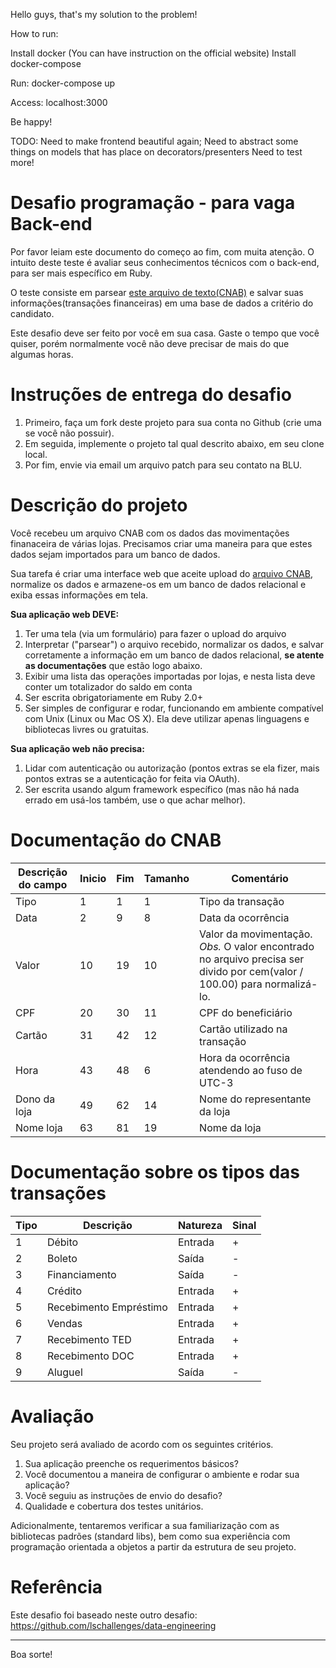 Hello guys, that's my solution to the problem!

How to run:

Install docker (You can have instruction on the official website)
Install docker-compose

Run: docker-compose up

Access: localhost:3000

Be happy!

TODO:
Need to make frontend beautiful again;
Need to abstract some things on models that has place on decorators/presenters
Need to test more!

# Desafio programação - para vaga Back-end

Por favor leiam este documento do começo ao fim, com muita atenção.
O intuito deste teste é avaliar seus conhecimentos técnicos com o back-end, para ser mais específico em Ruby.

O teste consiste em parsear [este arquivo de texto(CNAB)](https://github.com/Pagnet/desafio-back-end/blob/master/CNAB.txt) e salvar suas informações(transações financeiras) em uma base de dados a critério do candidato.

Este desafio deve ser feito por você em sua casa. Gaste o tempo que você quiser, porém normalmente você não deve precisar de mais do que algumas horas.

# Instruções de entrega do desafio

1. Primeiro, faça um fork deste projeto para sua conta no Github (crie uma se você não possuir).
2. Em seguida, implemente o projeto tal qual descrito abaixo, em seu clone local.
3. Por fim, envie via email um arquivo patch para seu contato na BLU.

# Descrição do projeto

Você recebeu um arquivo CNAB com os dados das movimentações finanaceira de várias lojas.
Precisamos criar uma maneira para que estes dados sejam importados para um banco de dados.

Sua tarefa é criar uma interface web que aceite upload do [arquivo CNAB](https://github.com/Pagnet/desafio-back-end/blob/master/CNAB.txt), normalize os dados e armazene-os em um banco de dados relacional e exiba essas informações em tela.

**Sua aplicação web DEVE:**

1. Ter uma tela (via um formulário) para fazer o upload do arquivo
2. Interpretar ("parsear") o arquivo recebido, normalizar os dados, e salvar corretamente a informação em um banco de dados relacional, **se atente as documentações** que estão logo abaixo.
3. Exibir uma lista das operações importadas por lojas, e nesta lista deve conter um totalizador do saldo em conta
4. Ser escrita obrigatoriamente em Ruby 2.0+
5. Ser simples de configurar e rodar, funcionando em ambiente compatível com Unix (Linux ou Mac OS X). Ela deve utilizar apenas linguagens e bibliotecas livres ou gratuitas.

**Sua aplicação web não precisa:**

1. Lidar com autenticação ou autorização (pontos extras se ela fizer, mais pontos extras se a autenticação for feita via OAuth).
2. Ser escrita usando algum framework específico (mas não há nada errado em usá-los também, use o que achar melhor).

# Documentação do CNAB

| Descrição do campo  |  Inicio         |  Fim          |  Tamanho  |  Comentário
| ------------------- |  -------------  |  ------------ | --------- | ---------
| Tipo                |  1              |  1            |  1        |  Tipo da transação
| Data                |  2              |  9            |  8        |  Data da ocorrência
| Valor               |  10             |  19           |  10       |  Valor da movimentação. *Obs.* O valor encontrado no arquivo precisa ser divido por cem(valor / 100.00) para normalizá-lo.
| CPF                 |  20             |  30           |  11       |  CPF do beneficiário
| Cartão              |  31             |  42           |  12       |  Cartão utilizado na transação
| Hora                |  43             |  48           |  6        |  Hora da ocorrência atendendo ao fuso de UTC-3
| Dono da loja        |  49             |  62           |  14       |  Nome do representante da loja
| Nome loja           |  63             |  81           |  19       |  Nome da loja

# Documentação sobre os tipos das transações

| Tipo  |  Descrição               |  Natureza   |  Sinal |
| ----  |  --------                |  ---------  |  ----- |
| 1     |  Débito                  |  Entrada    |  + |
| 2     |  Boleto                  |  Saída      |  - |
| 3     |  Financiamento           |  Saída      |  - |
| 4     |  Crédito                 |  Entrada    |  + |
| 5     |  Recebimento Empréstimo  |  Entrada    |  + |
| 6     |  Vendas                  |  Entrada    |  + |
| 7     |  Recebimento TED         |  Entrada    |  + |
| 8     |  Recebimento DOC         |  Entrada    |  + |
| 9     |  Aluguel                 |  Saída      |  - |

# Avaliação

Seu projeto será avaliado de acordo com os seguintes critérios.

1. Sua aplicação preenche os requerimentos básicos?
2. Você documentou a maneira de configurar o ambiente e rodar sua aplicação?
3. Você seguiu as instruções de envio do desafio?
4. Qualidade e cobertura dos testes unitários.

Adicionalmente, tentaremos verificar a sua familiarização com as bibliotecas padrões (standard libs), bem como sua experiência com programação orientada a objetos a partir da estrutura de seu projeto.

# Referência

Este desafio foi baseado neste outro desafio: https://github.com/lschallenges/data-engineering

---

Boa sorte!
